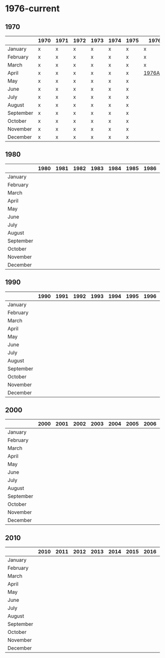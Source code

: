 # 1976-current

## 1970

|           | 1970 | 1971 | 1972 | 1973 | 1974 | 1975 | 1976 | 1977 | 1978 | 1979 |  
|:---       | ---  | ---  | ---  | ---  | ---  | ---  | ---  | ---  | ---  | ---  |  
| January   | x    | x    | x    | x    | x    | x    | x    |      |      |      |  
| February  | x    | x    | x    | x    | x    | x    | x    |      |      |      |  
| March     | x    | x    | x    | x    | x    | x    | x    |      |      |      |  
| April     | x    | x    | x    | x    | x    | x    | [1976APR](./1970s/1976.markdown#april) |      |      |      |  
| May       | x    | x    | x    | x    | x    | x    |      |      |      |      |  
| June      | x    | x    | x    | x    | x    | x    |      |      |      |      |  
| July      | x    | x    | x    | x    | x    | x    |      |      |      |      |  
| August    | x    | x    | x    | x    | x    | x    |      |      |      |      |  
| September | x    | x    | x    | x    | x    | x    |      |      |      |      |  
| October   | x    | x    | x    | x    | x    | x    |      |      |      |      |  
| November  | x    | x    | x    | x    | x    | x    |      |      |      |      |  
| December  | x    | x    | x    | x    | x    | x    |      |      |      |      |  

## 1980

|           | 1980 | 1981 | 1982 | 1983 | 1984 | 1985 | 1986 | 1987 | 1988 | 1989 |  
|:---       | ---  | ---  | ---  | ---  | ---  | ---  | ---  | ---  | ---  | ---  |  
| January   |      |      |      |      |      |      |      |      |      |      |  
| February  |      |      |      |      |      |      |      |      |      |      |  
| March     |      |      |      |      |      |      |      |      |      |      |  
| April     |      |      |      |      |      |      |      |      |      |      |  
| May       |      |      |      |      |      |      |      |      |      |      |  
| June      |      |      |      |      |      |      |      |      |      |      |  
| July      |      |      |      |      |      |      |      |      |      |      |  
| August    |      |      |      |      |      |      |      |      |      |      |  
| September |      |      |      |      |      |      |      |      |      |      |  
| October   |      |      |      |      |      |      |      |      |      |      |  
| November  |      |      |      |      |      |      |      |      |      |      |  
| December  |      |      |      |      |      |      |      |      |      |      |  

## 1990

|           | 1990 | 1991 | 1992 | 1993 | 1994 | 1995 | 1996 | 1997 | 1998 | 1999 |  
|:---       | ---  | ---  | ---  | ---  | ---  | ---  | ---  | ---  | ---  | ---  |  
| January   |      |      |      |      |      |      |      |      |      |      |  
| February  |      |      |      |      |      |      |      |      |      |      |  
| March     |      |      |      |      |      |      |      |      |      |      |  
| April     |      |      |      |      |      |      |      |      |      |      |  
| May       |      |      |      |      |      |      |      |      |      |      |  
| June      |      |      |      |      |      |      |      |      |      |      |  
| July      |      |      |      |      |      |      |      |      |      |      |  
| August    |      |      |      |      |      |      |      |      |      |      |  
| September |      |      |      |      |      |      |      |      |      |      |  
| October   |      |      |      |      |      |      |      |      |      |      |  
| November  |      |      |      |      |      |      |      |      |      |      |  
| December  |      |      |      |      |      |      |      |      |      |      |  

## 2000

|           | 2000 | 2001 | 2002 | 2003 | 2004 | 2005 | 2006 | 2007 | 2008 | 2009 |  
|:---       | ---  | ---  | ---  | ---  | ---  | ---  | ---  | ---  | ---  | ---  |  
| January   |      |      |      |      |      |      |      |      |      |      |  
| February  |      |      |      |      |      |      |      |      |      |      |  
| March     |      |      |      |      |      |      |      |      |      |      |  
| April     |      |      |      |      |      |      |      |      |      |      |  
| May       |      |      |      |      |      |      |      |      |      |      |  
| June      |      |      |      |      |      |      |      |      |      |      |  
| July      |      |      |      |      |      |      |      |      |      |      |  
| August    |      |      |      |      |      |      |      |      |      |      |  
| September |      |      |      |      |      |      |      |      |      |      |  
| October   |      |      |      |      |      |      |      |      |      |      |  
| November  |      |      |      |      |      |      |      |      |      |      |  
| December  |      |      |      |      |      |      |      |      |      |      |  

## 2010

|           | 2010 | 2011 | 2012 | 2013 | 2014 | 2015 | 2016 | 2017 | 2018 | 2019 |  
|:---       | ---  | ---  | ---  | ---  | ---  | ---  | ---  | ---  | ---  | ---  |  
| January   |      |      |      |      |      |      |      |      |      |      |  
| February  |      |      |      |      |      |      |      |      |      |      |  
| March     |      |      |      |      |      |      |      |      |      |      |  
| April     |      |      |      |      |      |      |      |      |      |      |  
| May       |      |      |      |      |      |      |      |      |      |      |  
| June      |      |      |      |      |      |      |      |      |      |      |  
| July      |      |      |      |      |      |      |      |      |      |      |  
| August    |      |      |      |      |      |      |      |      |      |      |  
| September |      |      |      |      |      |      |      |      |      |      |  
| October   |      |      |      |      |      |      |      |      |      |      |  
| November  |      |      |      |      |      |      |      |      |      |      |  
| December  |      |      |      |      |      |      |      |      |      |      |  
